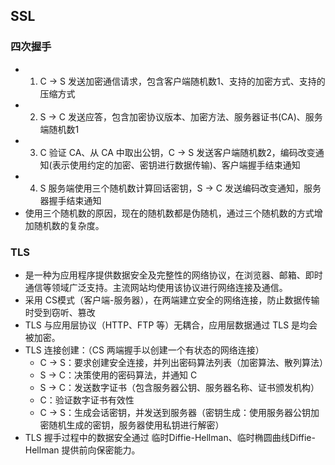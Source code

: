 

## SSL
### 四次握手
- 1. C -> S 发送加密通信请求，包含客户端随机数1、支持的加密方式、支持的压缩方式
- 2. S -> C 发送应答，包含加密协议版本、加密方法、服务器证书(CA)、服务端随机数1
- 3. C 验证 CA、从 CA 中取出公钥，C -> S 发送客户端随机数2，编码改变通知(表示使用约定的加密、密钥进行数据传输)、客户端握手结束通知
- 4. S 服务端使用三个随机数计算回话密钥，S -> C 发送编码改变通知，服务器握手结束通知
- 使用三个随机数的原因，现在的随机数都是伪随机，通过三个随机数的方式增加随机数的复杂度。

### TLS
- 是一种为应用程序提供数据安全及完整性的网络协议，在浏览器、邮箱、即时通信等领域广泛支持。主流网站均使用该协议进行网络连接及通信。
- 采用 CS模式（客户端-服务器），在两端建立安全的网络连接，防止数据传输时受到窃听、篡改
- TLS 与应用层协议（HTTP、FTP 等）无耦合，应用层数据通过 TLS 是均会被加密。
- TLS 连接创建：（CS 两端握手以创建一个有状态的网络连接）
    - C -> S：要求创建安全连接，并列出密码算法列表（加密算法、散列算法）
    - S -> C：决策使用的密码算法，并通知 C
    - S -> C：发送数字证书（包含服务器公钥、服务器名称、证书颁发机构）
    - C：验证数字证书有效性
    - C -> S：生成会话密钥，并发送到服务器（密钥生成：使用服务器公钥加密随机生成的密钥，服务器使用私钥进行解密）
- TLS 握手过程中的数据安全通过 临时Diffie-Hellman、临时椭圆曲线Diffie-Hellman 提供前向保密能力。

